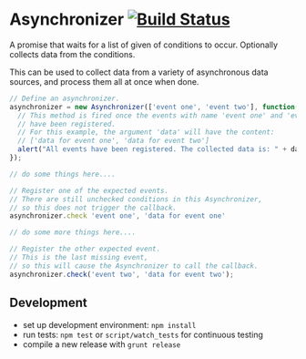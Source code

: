 # Asynchronizer [![Build Status](https://travis-ci.org/kevgo/asynchronizer.png?branch=master)](https://travis-ci.org/kevgo/asynchronizer)

A promise that waits for a list of given of conditions to occur.
Optionally collects data from the conditions.

This can be used to collect data from a variety of asynchronous data sources,
and process them all at once when done.


```javascript
// Define an asynchronizer.
asynchronizer = new Asynchronizer(['event one', 'event two'], function(data) {
  // This method is fired once the events with name 'event one' and 'event two'
  // have been registered.
  // For this example, the argument 'data' will have the content:
  // ['data for event one', 'data for event two']
  alert("All events have been registered. The collected data is: " + data);
});

// do some things here....

// Register one of the expected events.
// There are still unchecked conditions in this Asynchronizer,
// so this does not trigger the callback.
asynchronizer.check 'event one', 'data for event one'

// do some more things here....

// Register the other expected event.
// This is the last missing event,
// so this will cause the Asynchronizer to call the callback.
asynchronizer.check('event two', 'data for event two');
```


## Development

* set up development environment: `npm install`
* run tests: `npm test` or `script/watch_tests` for continuous testing
* compile a new release with `grunt release`
